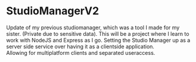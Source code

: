 # StudioManagerV2
Update of my previous studiomanager, which was a tool I made for my sister. (Private due to sensitive data).
This will be a project where I learn to work with NodeJS and Express as I go. Setting the Studio Manager up as a server side service over having it as a clientside application.  
Allowing for multiplatform clients and separated useraccess.
